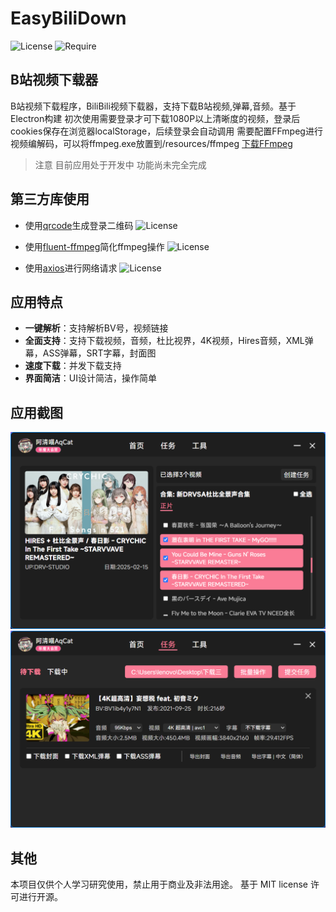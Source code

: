 # EasyBiliDown
![License](https://img.shields.io/badge/License-MIT-green)   ![Require](https://img.shields.io/badge/Require-ffmpeg-blue)

## B站视频下载器

B站视频下载程序，BiliBili视频下载器，支持下载B站视频,弹幕,音频。基于Electron构建
初次使用需要登录才可下载1080P以上清晰度的视频，登录后cookies保存在浏览器localStorage，后续登录会自动调用
需要配置FFmpeg进行视频编解码，可以将ffmpeg.exe放置到/resources/ffmpeg
[下载FFmpeg](https://www.gyan.dev/ffmpeg/builds/ "下载FFmpeg")

> 注意 目前应用处于开发中 功能尚未完全完成 

## 第三方库使用
- 使用[qrcode](https://www.npmjs.com/package/qrcode "qrcode")生成登录二维码  ![License](https://img.shields.io/badge/License-MIT-green) 

- 使用[fluent-ffmpeg](https://www.npmjs.com/package/fluent-ffmpeg "fluent-ffmpeg")简化ffmpeg操作  ![License](https://img.shields.io/badge/License-MIT-green) 

- 使用[axios](https://github.com/axios/axios "axios")进行网络请求  ![License](https://img.shields.io/badge/License-MIT-green) 

## 应用特点
- **一键解析**：支持解析BV号，视频链接
- **全面支持**：支持下载视频，音频，杜比视界，4K视频，Hires音频，XML弹幕，ASS弹幕，SRT字幕，封面图
- **速度下载**：并发下载支持
- **界面简洁**：UI设计简洁，操作简单

## 应用截图
![视频](https://github.com/kiyonya/Easy-Bilidown/blob/master/images/video.png) 
![任务](https://github.com/kiyonya/Easy-Bilidown/blob/master/images/tasks.png) 

## 其他
本项目仅供个人学习研究使用，禁止用于商业及非法用途。 基于 MIT license 许可进行开源。